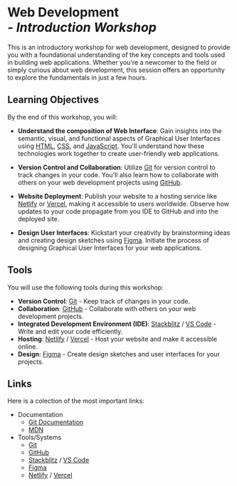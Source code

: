 # Web Development<br>_- Introduction Workshop_

This is an introductory workshop for web development, designed to provide you with a foundational understanding of the key concepts and tools used in building web applications. Whether you're a newcomer to the field or simply curious about web development, this session offers an opportunity to explore the fundamentals in just a few hours.

## Learning Objectives

By the end of this workshop, you will:

- **Understand the composition of Web Interface**: Gain insights into the semantic, visual, and functional aspects of Graphical User Interfaces using [HTML], [CSS], and [JavaScript]. You'll understand how these technologies work together to create user-friendly web applications.

- **Version Control and Collaboration**: Utilize [Git] for version control to track changes in your code. You'll also learn how to collaborate with others on your web development projects using [GitHub].

- **Website Deployment**: Publish your website to a hosting service like [Netlify] or [Vercel], making it accessible to users worldwide. Observe how updates to your code propagate from you IDE to GitHub and into the deployed site.

- **Design User Interfaces**: Kickstart your creativity by brainstorming ideas and creating design sketches using [Figma]. Initiate the process of designing Graphical User Interfaces for your web applications.

## Tools

You will use the following tools during this workshop:

- **Version Control**: [Git] - Keep track of changes in your code.
- **Collaboration**: [GitHub] - Collaborate with others on your web development projects.
- **Integrated Development Environment (IDE)**: [Stackblitz] / [VS Code] - Write and edit your code efficiently.
- **Hosting**: [Netlify] / [Vercel] - Host your website and make it accessible online.
- **Design**: [Figma] - Create design sketches and user interfaces for your projects.

## Links

Here is a colection of the most important links:

- Documentation
  - [Git Documentation]
  - [MDN]
- Tools/Systems
  - [Git]
  - [GitHub]
  - [Stackblitz] / [VS Code]
  - [Figma]
  - [Netlify] / [Vercel]

[HTML]: https://developer.mozilla.org/en-US/docs/Web/HTML
[CSS]: https://developer.mozilla.org/en-US/docs/Web/CSS
[JavaScript]: https://developer.mozilla.org/en-US/docs/Web/JavaScript
[Git Documentation]: https://git-scm.com/doc
[MDN]: https://developer.mozilla.org/
[GitHub]: https://github.com/
[Git]: https://git-scm.com/
[Stackblitz]: https://stackblitz.com/
[VS Code]: https://code.visualstudio.com/
[Figma]: https://www.figma.com/
[Netlify]: https://www.netlify.com/
[Vercel]: https://vercel.com/
